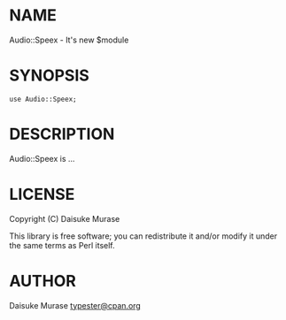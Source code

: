 # NAME

Audio::Speex - It's new $module

# SYNOPSIS

    use Audio::Speex;

# DESCRIPTION

Audio::Speex is ...

# LICENSE

Copyright (C) Daisuke Murase

This library is free software; you can redistribute it and/or modify
it under the same terms as Perl itself.

# AUTHOR

Daisuke Murase <typester@cpan.org>
